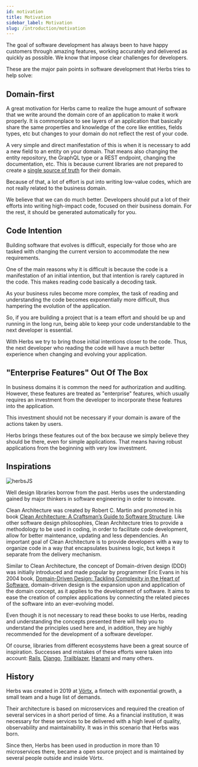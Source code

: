 ```yaml
---
id: motivation
title: Motivation
sidebar_label: Motivation
slug: /introduction/motivation
---
```


The goal of software development has always been to have happy customers through amazing features, working accurately and delivered as quickly as possible. We know that impose clear challenges for developers. 

These are the major pain points in software development that Herbs tries to help solve:

## Domain-first

A great motivation for Herbs came to realize the huge amount of software that we write around the domain core of an application to make it work properly. It is commonplace to see layers of an application that basically share the same properties and knowledge of the core like entities, fields types, etc but changes to your domain do not reflect the rest of your code.

A very simple and direct manifestation of this is when it is necessary to add a new field to an entity on your domain. That means also changing the entity repository, the GraphQL type or a REST endpoint, changing the documentation, etc. This is because current libraries are not prepared to create a [single source of truth](https://en.wikipedia.org/wiki/Single_source_of_truth#SOLID_&_Source_Code) for their domain.

Because of that, a lot of effort is put into writing low-value codes, which are not really related to the business domain.

We believe that we can do much better. Developers should put a lot of their efforts into writing high-impact code, focused on their business domain. For the rest, it should be generated automatically for you.

## Code Intention

Building software that evolves is difficult, especially for those who are tasked with changing the current version to accommodate the new requirements.

One of the main reasons why it is difficult is because the code is a manifestation of an initial intention, but that intention is rarely captured in the code. This makes reading code basically a decoding task.

As your business rules become more complex, the task of reading and understanding the code becomes exponentially more difficult, thus hampering the evolution of the application.

So, if you are building a project that is a team effort and should be up and running in the long run, being able to keep your code understandable to the next developer is essential.

With Herbs we try to bring those initial intentions closer to the code. Thus, the next developer who reading the code will have a much better experience when changing and evolving your application.

## "Enterprise Features" Out Of The Box

In business domains it is common the need for authorization and auditing. However, these features are treated as "enterprise" features, which usually requires an investment from the developer to incorporate these features into the application.

This investment should not be necessary if your domain is aware of the actions taken by users.

Herbs brings these features out of the box because we simply believe they should be there, even for simple applications. That means having robust applications from the beginning with very low investment.

## Inspirations

![herbsJS](/img/herbsjs_clean_architecture.png)

Well design libraries borrow from the past. Herbs uses the understanding gained by major thinkers in software engineering in order to innovate.

Clean Architecture was created by Robert C. Martin and promoted in his book [Clean Architecture: A Craftsman’s Guide to Software Structure](https://blog.cleancoder.com/uncle-bob/2012/08/13/the-clean-architecture.html). Like other software design philosophies, Clean Architecture tries to provide a methodology to be used in coding, in order to facilitate code development, allow for better maintenance, updating and less dependencies. An important goal of Clean Architecture is to provide developers with a way to organize code in a way that encapsulates business logic, but keeps it separate from the delivery mechanism.

Similar to Clean Architecture, the concept of Domain-driven design (DDD) was initially introduced and made popular by programmer Eric Evans in his 2004 book, [Domain-Driven Design: Tackling Complexity in the Heart of Software](https://books.google.com/books?id=hHBf4YxMnWMC&redir_esc=y), domain-driven design is the expansion upon and application of the domain concept, as it applies to the development of software. It aims to ease the creation of complex applications by connecting the related pieces of the software into an ever-evolving model. 

Even though it is not necessary to read these books to use Herbs, reading and understanding the concepts presented there will help you to understand the principles used here and, in addition, they are highly recommended for the development of a software developer.

Of course, libraries from different ecosystems have been a great source of inspiration. Successes and mistakes of these efforts were taken into account: [Rails](https://rubyonrails.org/), [Django](https://www.djangoproject.com), [Trailblazer](https://trailblazer.to/), [Hanami](https://hanamirb.org/) and many others. 

## History

Herbs was created in 2019 at [Vórtx](https://vortx.com.br/), a fintech with exponential growth, a small team and a huge list of demands.

Their architecture is based on microservices and required the creation of several services in a short period of time. As a financial institution, it was necessary for these services to be delivered with a high level of quality, observability and maintainability. It was in this scenario that Herbs was born.

Since then, Herbs has been used in production in more than 10 microservices there, became a open source project and is maintained by several people outside and inside Vórtx.